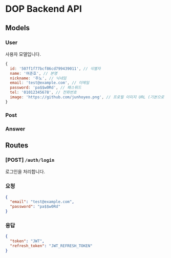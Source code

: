 # DOP Backend API

## Models

### User
사용자 모델입니다.

```js
{
  id: '507f1f77bcf86cd799439011', // 식별자
  name: '여준호', // 본명
  nickname: '주노', // 닉네임
  email: 'test@example.com', // 이메일
  password: 'pa$$w0Rd', // 패스워드
  tel: '01012345678', // 전화번호
  image: 'https://github.com/junhoyeo.png', // 프로필 이미지 URL (기본으로 default 이미지 경로)
}
```

### Post

### Answer

## Routes

### [POST] `/auth/login`
로그인을 처리합니다.

### 요청

```json
{
  "email": "test@example.com",
  "password": "pa$$w0Rd"
}
```

### 응답

```json
{
  "token": "JWT",
  "refresh_token": "JWT_REFRESH_TOKEN"
}
```
